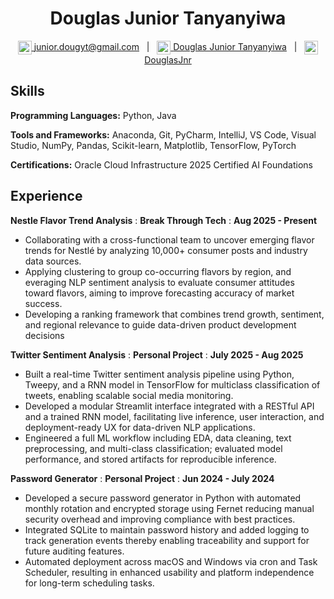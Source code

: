 <div align="center">
  <h1>Douglas Junior Tanyanyiwa</h1>
  
  <a href="mailto:dtanyany@students.kennesaw.edu">
    <img alt="Email" width="22" src="https://cdn.jsdelivr.net/npm/simple-icons@v3/icons/microsoftoutlook.svg" style="vertical-align: middle;" />
  </a>
  <a href="mailto:dtanyany@students.kennesaw.edu">junior.dougyt@gmail.com</a>
  &nbsp;&nbsp;|&nbsp;&nbsp;
  <a href="https://www.linkedin.com/in/douglas-junior-tanyanyiwa">
    <img alt="LinkedIn" width="22" src="https://cdn.jsdelivr.net/npm/simple-icons@v3/icons/linkedin.svg" style="vertical-align: middle;" />
  </a>
  <a href="https://www.linkedin.com/in/douglas-junior-tanyanyiwa">Douglas Junior Tanyanyiwa</a>
  &nbsp;&nbsp;|&nbsp;&nbsp;
  <a href="https://www.github.com/douglasjnr">
    <img alt="GitHub" width="22" src="https://cdn.jsdelivr.net/npm/simple-icons@v3/icons/github.svg" style="vertical-align: middle;" />
  </a>
  <a href="https://www.github.com/douglasjnr">DouglasJnr</a>
</div>

## Skills

**Programming Languages:** <span class="iconify" data-icon="vscode-icons:file-type-python"></span> Python,<span class="iconify" data-icon="logos:java" data-inline="false"></span> Java

**Tools and Frameworks:** Anaconda, Git, PyCharm, IntelliJ, VS Code, Visual Studio, NumPy, Pandas, Scikit-learn, Matplotlib, TensorFlow, PyTorch

**Certifications:** Oracle Cloud Infrastructure 2025 Certified AI Foundations

## Experience

**Nestle Flavor Trend Analysis**
  : **Break Through Tech**
  : **Aug 2025 - Present**

- Collaborating with a cross-functional team to uncover emerging flavor trends for Nestlé by analyzing 10,000+ consumer posts
and industry data sources.
- Applying clustering to group co-occurring flavors by region, and everaging NLP sentiment analysis to evaluate consumer
attitudes toward flavors, aiming to improve forecasting accuracy of market success.
- Developing a ranking framework that combines trend growth, sentiment, and regional relevance to guide data-driven product
development decisions


**Twitter Sentiment Analysis**
  : **Personal Project**
  : **July 2025 - Aug 2025**

- Built a real-time Twitter sentiment analysis pipeline using Python, Tweepy, and a RNN model in TensorFlow for multiclass
classification of tweets, enabling scalable social media monitoring.
- Developed a modular Streamlit interface integrated with a RESTful API and a trained RNN model, facilitating live inference, user
interaction, and deployment-ready UX for data-driven NLP applications.
- Engineered a full ML workflow including EDA, data cleaning, text preprocessing, and multi-class
classification; evaluated model performance, and stored artifacts for reproducible inference.


**Password Generator**
  : **Personal Project**
  : **Jun 2024 - July 2024**

- Developed a secure password generator in Python with automated monthly rotation and encrypted storage using Fernet reducing
manual security overhead and improving compliance with best practices.
- Integrated SQLite to maintain password history and added logging to track generation events thereby enabling traceability and
support for future auditing features.
- Automated deployment across macOS and Windows via cron and Task Scheduler, resulting in enhanced usability and platform
independence for long-term scheduling tasks.


[email]: mailto:junior.dougyt@gmail.com
[linkedin]: https://www.linkedin.com/in/douglas-junior-tanyanyiwa
[github]: https://www.github.com/douglasjnr
